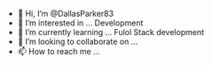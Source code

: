 - 👋 Hi, I’m @DallasParker83
- 👀 I’m interested in ... Development
- 🌱 I’m currently learning ... Fulol Stack development
- 💞️ I’m looking to collaborate on ...
- 📫 How to reach me ... 

<!---
DallasParker83/DallasParker83 is a ✨ special ✨ repository because its `README.md` (this file) appears on your GitHub profile.
You can click the Preview link to take a look at your changes.
--->
